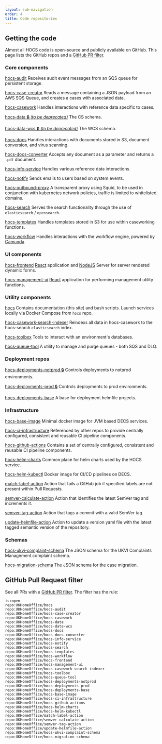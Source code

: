 ```yaml
---
layout: sub-navigation
order: 4
title: Code repositories
---
```


## Getting the code

Almost all HOCS code is open-source and publicly available on GitHub. This page lists the GitHub repos and a [GitHub PR filter](#github-pull-request-filter).

### Core components
[hocs-audit](https://github.com/UKHomeOffice/hocs-audit)
Receives audit event messages from an SQS queue for persistent storage.

[hocs-case-creator](https://github.com/UKHomeOffice/hocs-case-creator)
Reads a message containing a JSON payload from an AWS SQS Queue, and creates a cases with associated data.

[hocs-casework](https://github.com/UKHomeOffice/hocs-casework)
Handles interactions with reference data specific to cases.

[hocs-data 🔒️ *(to be deprecated)*](https://github.com/UKHomeOffice/hocs-data)
The CS schema.

[hocs-data-wcs 🔒️ *(to be deprecated)*](https://github.com/UKHomeOffice/hocs-data-wcs)
The WCS schema.

[hocs-docs](https://github.com/UKHomeOffice/hocs-docs)
Handles interactions with documents stored in S3, document conversion, and virus scanning.

[hocs-docs-converter](https://github.com/UKHomeOffice/hocs-docs-converter)
Accepts any document as a parameter and returns a `.pdf` document.

[hocs-info-service](https://github.com/UKHomeOffice/hocs-info-service)
Handles various reference data interactions.

[hocs-notify](https://github.com/UKHomeOffice/hocs-notify)
Sends emails to users based on system events.

[hocs-outbound-proxy](https://github.com/UKHomeOffice/hocs-outbound-proxy)
A transparent proxy using Squid, to be used in conjunction with kubernetes network policies, traffic is limited to whitelisted domains.

[hocs-search](https://github.com/UKHomeOffice/hocs-search)
Serves the search functionality through the use of `elasticsearch` /  `opensearch`.

[hocs-templates](https://github.com/UKHomeOffice/hocs-templates)
Handles templates stored in S3 for use within caseworking functions.

[hocs-workflow](https://github.com/UKHomeOffice/hocs-workflow)
Handles interactions with the workflow engine, powered by [Camunda](https://camunda.com/platform-7/workflow-engine/). 

### UI components
[hocs-frontend](https://github.com/UKHomeOffice/hocs-frontend)
[React](https://reactjs.org/) application and [NodeJS](https://nodejs.org/en/) Server for server rendered dynamic forms.

[hocs-management-ui](https://github.com/UKHomeOffice/hocs-management-ui)
[React](https://reactjs.org/) application for performing management utility functions.

### Utility components
[hocs](https://github.com/UKHomeOffice/hocs)
Contains documentation (this site) and bash scripts. Launch services locally via Docker Compose from `hocs` repo.

[hocs-casework-search-indexer](https://github.com/UKHomeOffice/hocs-casework-search-indexer)
Reindexs all data in hocs-casework to the hocs-search `elasticsearch` index.

[hocs-toolbox](https://github.com/UKHomeOffice/hocs-toolbox)
Tools to interact with an environment's databases.

[hocs-queue-tool](https://github.com/UKHomeOffice/hocs-queue-tool)
A utility to manage and purge queues - both SQS and DLQ.

### Deployment repos ###

[hocs-deployments-notprod 🔒](https://github.com/UKHomeOffice/hocs-deployments-notprod)
Controls deployments to notprod environments.

[hocs-deployments-prod 🔒](https://github.com/UKHomeOffice/hocs-deployments-prod)
Controls deployments to prod environments.

[hocs-deployments-base](https://github.com/UKHomeOffice/hocs-deployments-base)
A base for deployment helmfile projects.

### Infrastructure
[hocs-base-image](https://github.com/UKHomeOffice/hocs-base-image)
Minimal docker image for JVM based DECS services.

[hocs-ci-infrastructure](https://github.com/UKHomeOffice/hocs-ci-infrastructure)
Referenced by other repos to provide centrally configured, consistent and reusable CI pipeline components.

[hocs-github-actions](https://github.com/UKHomeOffice/hocs-github-actions)
Contains a set of centrally configured, consistent and reusable CI pipeline components.

[hocs-helm-charts](https://github.com/UKHomeOffice/hocs-helm-charts)
Common place for helm charts used by the HOCS service.

[hocs-helm-kubectl](https://github.com/UKHomeOffice/hocs-helm-kubectl)
Docker image for CI/CD pipelines on DECS.

[match-label-action](https://github.com/UKHomeOffice/match-label-action)
Action that fails a GitHub job if specified labels are not present within Pull Requests.

[semver-calculate-action](https://github.com/UKHomeOffice/semver-calculate-action)
Action that identifies the latest SemVer tag and increments it.

[semver-tag-action](https://github.com/UKHomeOffice/semver-tag-action)
Action that tags a commit with a valid SemVer tag.

[update-helmfile-action](https://github.com/UKHomeOffice/update-helmfile-action)
Action to update a version yaml file with the latest tagged semantic version of the repository.

### Schemas
[hocs-ukvi-complaint-schema](https://github.com/UKHomeOffice/hocs-ukvi-complaint-schema)
The JSON schema for the UKVI Complaints Management complaint schema.

[hocs-migration-schema](https://github.com/UKHomeOffice/hocs-migration-schema)
The JSON schema for the case migration.


## GitHub Pull Request filter
See all PRs with a [GitHub PR filter](https://github.com/pulls?q=is%3Aopen+repo%3AUKHomeOffice%2Fhocs+repo%3AUKHomeOffice%2Fhocs-audit+repo%3AUKHomeOffice%2Fhocs-case-creator+repo%3AUKHomeOffice%2Fhocs-casework+repo%3AUKHomeOffice%2Fhocs-data+repo%3AUKHomeOffice%2Fhocs-data-wcs+repo%3AUKHomeOffice%2Fhocs-docs+repo%3AUKHomeOffice%2Fhocs-docs-converter+repo%3AUKHomeOffice%2Fhocs-info-service+repo%3AUKHomeOffice%2Fhocs-notify+repo%3AUKHomeOffice%2Fhocs-search+repo%3AUKHomeOffice%2Fhocs-templates+repo%3AUKHomeOffice%2Fhocs-workflow+repo%3AUKHomeOffice%2Fhocs-frontend+repo%3AUKHomeOffice%2Fhocs-management-ui+repo%3AUKHomeOffice%2Fhocs-casework-search-indexer+repo%3AUKHomeOffice%2Fhocs-toolbox+repo%3AUKHomeOffice%2Fhocs-queue-tool+repo%3AUKHomeOffice%2Fhocs-deployments-notprod+repo%3AUKHomeOffice%2Fhocs-deployments-prod+repo%3AUKHomeOffice%2Fhocs-deployments-base+repo%3AUKHomeOffice%2Fhocs-base-image+repo%3AUKHomeOffice%2Fhocs-ci-infrastructure+repo%3AUKHomeOffice%2Fhocs-github-actions+repo%3AUKHomeOffice%2Fhocs-helm-charts+repo%3AUKHomeOffice%2Fhocs-helm-kubectl+repo%3AUKHomeOffice%2Fmatch-label-action+repo%3AUKHomeOffice%2Fsemver-calculate-action+repo%3AUKHomeOffice%2Fsemver-tag-action+repo%3AUKHomeOffice%2Fupdate-helmfile-action+repo%3AUKHomeOffice%2Fhocs-ukvi-complaint-schema+repo%3AUKHomeOffice%2Fhocs-migration-schema). The filter has the rule:
```
is:open
repo:UKHomeOffice/hocs
repo:UKHomeOffice/hocs-audit
repo:UKHomeOffice/hocs-case-creator
repo:UKHomeOffice/hocs-casework
repo:UKHomeOffice/hocs-data
repo:UKHomeOffice/hocs-data-wcs
repo:UKHomeOffice/hocs-docs
repo:UKHomeOffice/hocs-docs-converter
repo:UKHomeOffice/hocs-info-service
repo:UKHomeOffice/hocs-notify
repo:UKHomeOffice/hocs-search
repo:UKHomeOffice/hocs-templates
repo:UKHomeOffice/hocs-workflow
repo:UKHomeOffice/hocs-frontend
repo:UKHomeOffice/hocs-management-ui
repo:UKHomeOffice/hocs-casework-search-indexer
repo:UKHomeOffice/hocs-toolbox
repo:UKHomeOffice/hocs-queue-tool
repo:UKHomeOffice/hocs-deployments-notprod
repo:UKHomeOffice/hocs-deployments-prod
repo:UKHomeOffice/hocs-deployments-base
repo:UKHomeOffice/hocs-base-image
repo:UKHomeOffice/hocs-ci-infrastructure
repo:UKHomeOffice/hocs-github-actions
repo:UKHomeOffice/hocs-helm-charts
repo:UKHomeOffice/hocs-helm-kubectl
repo:UKHomeOffice/match-label-action
repo:UKHomeOffice/semver-calculate-action
repo:UKHomeOffice/semver-tag-action
repo:UKHomeOffice/update-helmfile-action
repo:UKHomeOffice/hocs-ukvi-complaint-schema
repo:UKHomeOffice/hocs-migration-schema
```

